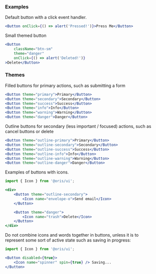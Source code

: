 
### Examples

Default button with a click event handler.

```jsx
<Button onClick={() => alert('Pressed!')}>Press Me</Button>
```

Small themed button

```jsx
<Button 
    className="btn-sm" 
    theme="danger" 
    onClick={() => alert('Deleted!')}
>Delete</Button>
```

### Themes

Filled buttons for primary actions, such as submitting a form

```jsx
<Button theme="primary">Primary</Button>
<Button theme="secondary">Secondary</Button>
<Button theme="success">Success</Button>
<Button theme="info">Info</Button>
<Button theme="warning">Warning</Button>
<Button theme="danger">Danger</Button>
```

Outline buttons for secondary (less important / focused) actions, such as cancel buttons or delete

```jsx
<Button theme="outline-primary">Primary</Button>
<Button theme="outline-secondary">Secondary</Button>
<Button theme="outline-success">Success</Button>
<Button theme="outline-info">Info</Button>
<Button theme="outline-warning">Warning</Button>
<Button theme="outline-danger">Danger</Button>
```

Examples of buttons with icons.

```jsx
import { Icon } from '@oris/ui';

<div>
    <Button theme="outline-secondary">
        <Icon name="envelope-o">Send email</Icon>
    </Button>

    <Button theme="danger">
        <Icon name="trash">Delete</Icon>
    </Button>
</div>
```

Do not combine icons and words together in buttons, unless it is to represent some sort of active state such as saving in progress:

```jsx
import { Icon } from '@oris/ui';

<Button disabled={true}>
    <Icon name="spinner" spin={true} /> Saving...
</Button>
```
